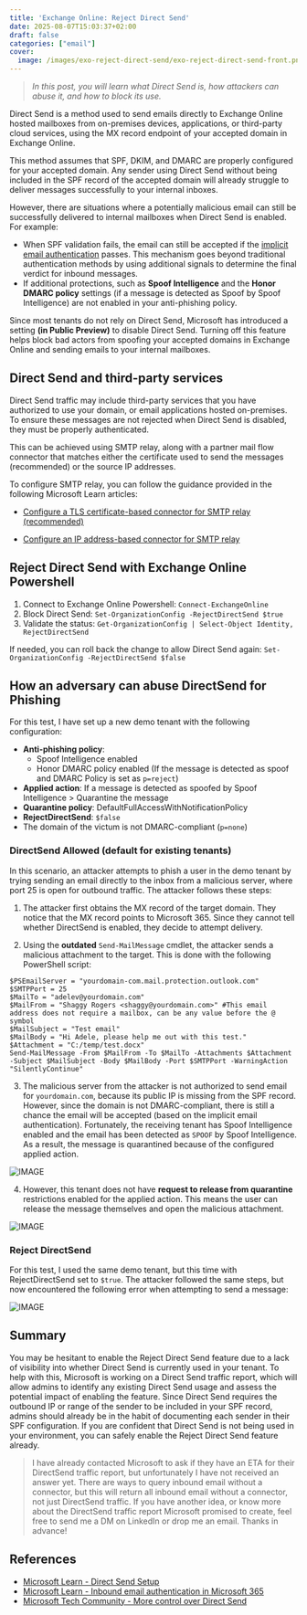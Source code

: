 ```yaml
---
title: 'Exchange Online: Reject Direct Send'
date: 2025-08-07T15:03:37+02:00
draft: false
categories: ["email"]
cover: 
  image: /images/exo-reject-direct-send/exo-reject-direct-send-front.png
---
```


> _In this post, you will learn what Direct Send is, how attackers can abuse it, and how to block its use._

Direct Send is a method used to send emails directly to Exchange Online hosted mailboxes from on-premises devices, applications, or third-party cloud services, using the MX record endpoint of your accepted domain in Exchange Online.

This method assumes that SPF, DKIM, and DMARC are properly configured for your accepted domain. Any sender using Direct Send without being included in the SPF record of the accepted domain will already struggle to deliver messages successfully to your internal inboxes.

However, there are situations where a potentially malicious email can still be successfully delivered to internal mailboxes when Direct Send is enabled. For example:
- When SPF validation fails, the email can still be accepted if the [implicit email authentication](https://vand3rlinden.com/post/mdo-handling-false-positives-false-negatives/#how-inbound-email-works-in-microsoft-365) passes. This mechanism goes beyond traditional authentication methods by using additional signals to determine the final verdict for inbound messages.
- If additional protections, such as **Spoof Intelligence** and the **Honor DMARC policy** settings (if a message is detected as Spoof by Spoof Intelligence) are not enabled in your anti-phishing policy.

Since most tenants do not rely on Direct Send, Microsoft has introduced a setting **(in Public Preview)** to disable Direct Send. Turning off this feature helps block bad actors from spoofing your accepted domains in Exchange Online and sending emails to your internal mailboxes.

## Direct Send and third-party services
Direct Send traffic may include third-party services that you have authorized to use your domain, or email applications hosted on-premises. To ensure these messages are not rejected when Direct Send is disabled, they must be properly authenticated.

This can be achieved using SMTP relay, along with a partner mail flow connector that matches either the certificate used to send the messages (recommended) or the source IP addresses.

To configure SMTP relay, you can follow the guidance provided in the following Microsoft Learn articles:

- [Configure a TLS certificate-based connector for SMTP relay (recommended)](https://learn.microsoft.com/en-us/exchange/mail-flow-best-practices/how-to-set-up-a-multifunction-device-or-application-to-send-email-using-microsoft-365-or-office-365#configure-a-tls-certificate-based-connector-for-smtp-relay) 

- [Configure an IP address-based connector for SMTP relay](https://learn.microsoft.com/en-us/exchange/mail-flow-best-practices/how-to-set-up-a-multifunction-device-or-application-to-send-email-using-microsoft-365-or-office-365#configure-an-ip-address-based-connector-for-smtp-relay)


## Reject Direct Send with Exchange Online Powershell
1. Connect to Exchange Online Powershell: `Connect-ExchangeOnline`
2. Block Direct Send: `Set-OrganizationConfig -RejectDirectSend $true`
3. Validate the status: `Get-OrganizationConfig | Select-Object Identity, RejectDirectSend`

If needed, you can roll back the change to allow Direct Send again: `Set-OrganizationConfig -RejectDirectSend $false`

## How an adversary can abuse DirectSend for Phishing
For this test, I have set up a new demo tenant with the following configuration:

- **Anti-phishing policy**: 
  - Spoof Intelligence enabled
  - Honor DMARC policy enabled (If the message is detected as spoof and DMARC Policy is set as `p=reject`)
- **Applied action**: If a message is detected as spoofed by Spoof Intelligence > Quarantine the message
- **Quarantine policy**: DefaultFullAccessWithNotificationPolicy
- **RejectDirectSend**: `$false`
- The domain of the victum is not DMARC-compliant (`p=none`)

### DirectSend Allowed (default for existing tenants)
In this scenario, an attacker attempts to phish a user in the demo tenant by trying sending an email directly to the inbox from a malicious server, where port 25 is open for outbound traffic. The attacker follows these steps:

1. The attacker first obtains the MX record of the target domain. They notice that the MX record points to Microsoft 365. Since they cannot tell whether DirectSend is enabled, they decide to attempt delivery.

2. Using the **outdated** `Send-MailMessage` cmdlet, the attacker sends a malicious attachment to the target. This is done with the following PowerShell script:

```
$PSEmailServer = "yourdomain-com.mail.protection.outlook.com"
$SMTPPort = 25
$MailTo = "adelev@yourdomain.com"
$MailFrom = "Shaggy Rogers <shaggy@yourdomain.com>" #This email address does not require a mailbox, can be any value before the @ symbol
$MailSubject = "Test email"
$MailBody = "Hi Adele, please help me out with this test."
$Attachment = "C:/temp/test.docx"
Send-MailMessage -From $MailFrom -To $MailTo -Attachments $Attachment -Subject $MailSubject -Body $MailBody -Port $SMTPPort -WarningAction "SilentlyContinue"
```

3. The malicious server from the attacker is not authorized to send email for `yourdomain.com`, because its public IP is missing from the SPF record. However, since the domain is not DMARC-compliant, there is still a chance the email will be accepted (based on the implicit email authentication). Fortunately, the receiving tenant has Spoof Intelligence enabled and the email has been detected as `SPOOF` by Spoof Intelligence. As a result, the message is quarantined because of the configured applied action. 

![IMAGE](/images/exo-reject-direct-send/exo-reject-direct-send-1.png)

4. However, this tenant does not have **request to release from quarantine** restrictions enabled for the applied action. This means the user can release the message themselves and open the malicious attachment.

![IMAGE](/images/exo-reject-direct-send/exo-reject-direct-send-2.png)

### Reject DirectSend
For this test, I used the same demo tenant, but this time with RejectDirectSend set to `$true`. The attacker followed the same steps, but now encountered the following error when attempting to send a message:

![IMAGE](/images/exo-reject-direct-send/exo-reject-direct-send-3.png)

## Summary
You may be hesitant to enable the Reject Direct Send feature due to a lack of visibility into whether Direct Send is currently used in your tenant. To help with this, Microsoft is working on a Direct Send traffic report, which will allow admins to identify any existing Direct Send usage and assess the potential impact of enabling the feature. Since Direct Send requires the outbound IP or range of the sender to be included in your SPF record, admins should already be in the habit of documenting each sender in their SPF configuration. If you are confident that Direct Send is not being used in your environment, you can safely enable the Reject Direct Send feature already.

> I have already contacted Microsoft to ask if they have an ETA for their DirectSend traffic report, but unfortunately I have not received an answer yet. There are ways to query inbound email without a connector, but this will return all inbound email without a connector, not just DirectSend traffic. If you have another idea, or know more about the DirectSend traffic report Microsoft promised to create, feel free to send me a DM on LinkedIn or drop me an email. Thanks in advance!

## References
- [Microsoft Learn - Direct Send Setup](https://learn.microsoft.com/en-us/exchange/mail-flow-best-practices/how-to-set-up-a-multifunction-device-or-application-to-send-email-using-microsoft-365-or-office-365#direct-send-send-mail-directly-from-your-device-or-application-to-microsoft-365-or-office-365)
- [Microsoft Learn - Inbound email authentication in Microsoft 365](https://learn.microsoft.com/en-us/defender-office-365/email-authentication-about#inbound-email-authentication-for-mail-sent-to-microsoft-365)
- [Microsoft Tech Community - More control over Direct Send](https://techcommunity.microsoft.com/blog/exchange/introducing-more-control-over-direct-send-in-exchange-online/4408790)



